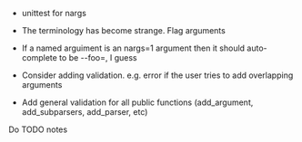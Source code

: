 - unittest for nargs

- The terminology has become strange. Flag arguments

- If a named arguiment is an nargs=1 argument then it should auto-complete to be --foo=, I guess

- Consider adding validation. e.g. error if the user tries to add overlapping arguments

- Add general validation for all public functions (add_argument, add_subparsers, add_parser, etc)

Do TODO notes
